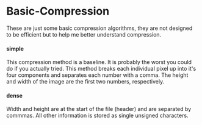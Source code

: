# Basic-Compression

These are just some basic compression algorithms, they are not designed to be efficient but to help me better understand compression.

#### simple
This compression method is a baseline.  It is probably the worst you could do if you actually tried. This method breaks each individual pixel up into it's four components and separates each number with a comma. The height and width of the image are the first two numbers, respectively.

#### dense
Width and height are at the start of the file (header) and are separated by commmas.  All other information is stored as single unsigned characters.
